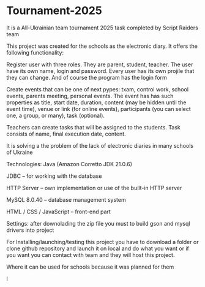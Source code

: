 # Tournament-2025
It is a All-Ukrainian team tournament 2025 task completed by Script Raiders team

This project was created for the schools as the electronic diary. It offers the following functionality:

Register user with three roles. They are parent, student, teacher. The user have its own name, login and password. Every user has its own projile that they can change. And of course the program has the login form

Create events that can be one of next pypes: txam, control work, school events, parents meeting, personal events. The event has has such properties as title, start date, duration, content (may be hidden until the event time), venue or link (for online events), participants (you can select one, a group, or many), task (optional).

Teachers can create tasks that will be assigned to the students. Task consists of name, final execution date, content.

It is solving a the problem of the lack of electronic diaries in many schools of Ukraine

Technologies:
Java (Amazon Corretto JDK 21.0.6)

JDBC – for working with the database

HTTP Server – own implementation or use of the built-in HTTP server

MySQL 8.0.40 – database management system

HTML / CSS / JavaScript – front-end part

Settings:
after downolading the zip file you must to build gson and mysql drivers into project

For Installing/launching/testing this project you have to download a folder or clone github repository and launch it on local and do what you want or if you want you can contact with team and they will host this project.

Where it can be used for schools because it was planned for them

l